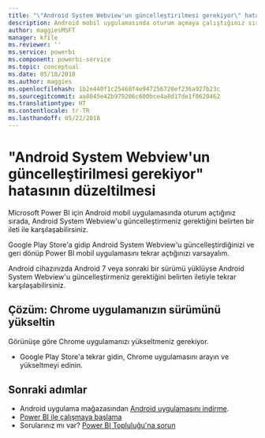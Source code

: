 ```yaml
---
title: "\"Android System Webview'un güncelleştirilmesi gerekiyor\" hatasının düzeltilmesi - Power BI"
description: Android mobil uygulamasında oturum açmaya çalıştığınız sırada, Android System Webview'u güncelleştirmeniz gerektiğini belirten bir ileti alabilirsiniz.
author: maggiesMSFT
manager: kfile
ms.reviewer: ''
ms.service: powerbi
ms.component: powerbi-service
ms.topic: conceptual
ms.date: 05/18/2018
ms.author: maggies
ms.openlocfilehash: 1b2e440f1c25468f4e947256720ef236a927b23c
ms.sourcegitcommit: aa8045e42b979206c600bce4a8d17de1f0620462
ms.translationtype: HT
ms.contentlocale: tr-TR
ms.lasthandoff: 05/22/2018
---
```

# <a name="fixing-need-to-update-android-system-webview"></a>"Android System Webview'un güncelleştirilmesi gerekiyor" hatasının düzeltilmesi
Microsoft Power BI için Android mobil uygulamasında oturum açtığınız sırada, Android System Webview'u güncelleştirmeniz gerektiğini belirten bir ileti ile karşılaşabilirsiniz. 

Google Play Store'a gidip Android System Webview'u güncelleştirdiğinizi ve geri dönüp Power BI mobil uygulamasını tekrar açtığınızı varsayalım. 

Android cihazınızda Android 7 veya sonraki bir sürümü yüklüyse Android System Webview'u güncelleştirmeniz gerektiğini belirten iletiyle tekrar karşılaşabilirsiniz. 

## <a name="solution-upgrade-your-version-of-the-chrome-app"></a>Çözüm: Chrome uygulamanızın sürümünü yükseltin
Görünüşe göre Chrome uygulamanızı yükseltmeniz gerekiyor. 

* Google Play Store'a tekrar gidin, Chrome uygulamasını arayın ve yükseltmeyi edinin.

## <a name="next-steps"></a>Sonraki adımlar
* Android uygulama mağazasından [Android uygulamasını indirme](http://go.microsoft.com/fwlink/?LinkID=544867).
* [Power BI ile çalışmaya başlama](service-get-started.md)
* Sorularınız mı var? [Power BI Topluluğu'na sorun](http://community.powerbi.com/)

